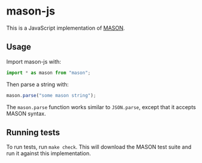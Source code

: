 # mason-js

This is a JavaScript implementation of [MASON](https://github.com/mortie/mason).

## Usage

Import mason-js with:

```javascript
import * as mason from "mason";
```

Then parse a string with:

```javascript
mason.parse("some mason string");
```

The `mason.parse` function works similar to `JSON.parse`,
except that it accepts MASON syntax.

## Running tests

To run tests, run `make check`.
This will download the MASON test suite and run it against this implementation.
